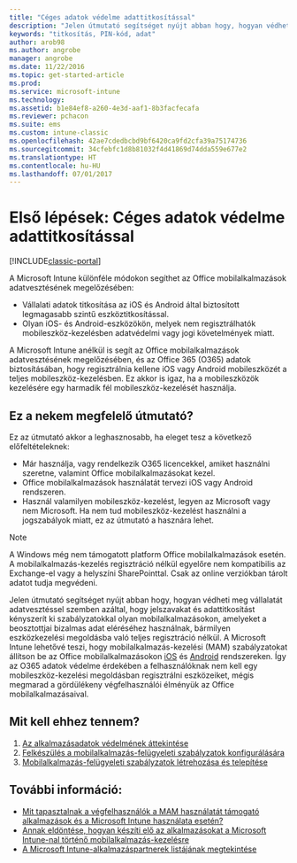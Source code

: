 ```yaml
---
title: "Céges adatok védelme adattitkosítással"
description: "Jelen útmutató segítséget nyújt abban hogy, hogyan védheti meg vállalatát adatvesztéssel szemben azáltal, hogy jelszót és adattitkosítást kényszerít ki egy szabályzattal a mobilalkalmazásokon."
keywords: "titkosítás, PIN-kód, adat"
author: arob98
ms.author: angrobe
manager: angrobe
ms.date: 11/22/2016
ms.topic: get-started-article
ms.prod: 
ms.service: microsoft-intune
ms.technology: 
ms.assetid: b1e84ef8-a260-4e3d-aaf1-8b3facfecafa
ms.reviewer: pchacon
ms.suite: ems
ms.custom: intune-classic
ms.openlocfilehash: 42ae7cdedbcbd9bf6420ca9fd2cfa39a75174736
ms.sourcegitcommit: 34cfebfc1d8b81032f4d41869d74dda559e677e2
ms.translationtype: HT
ms.contentlocale: hu-HU
ms.lasthandoff: 07/01/2017
---
```

# <a name="quick-start-guide-protect-company-data-with-data-encryption"></a>Első lépések: Céges adatok védelme adattitkosítással

[!INCLUDE[classic-portal](../includes/classic-portal.md)]

A Microsoft Intune különféle módokon segíthet az Office mobilalkalmazások adatvesztésének megelőzésében:
- Vállalati adatok titkosítása az iOS és Android által biztosított legmagasabb szintű eszköztitkosítással.
- Olyan iOS- és Android-eszközökön, melyek nem regisztrálhatók mobileszköz-kezelésben adatvédelmi vagy jogi követelmények miatt.

A Microsoft Intune anélkül is segít az Office mobilalkalmazások adatvesztésének megelőzésében, és az Office 365 (O365) adatok biztosításában, hogy regisztrálnia kellene iOS vagy Android mobileszközét a teljes mobileszköz-kezelésben. Ez akkor is igaz, ha a mobileszközök kezelésére egy harmadik fél mobileszköz-kezelését használja.

## <a name="is-this-quick-start-guide-right-for-me"></a>Ez a nekem megfelelő útmutató?
Ez az útmutató akkor a leghasznosabb, ha eleget tesz a következő előfeltételeknek:
- Már használja, vagy rendelkezik O365 licencekkel, amiket használni szeretne, valamint Office mobilalkalmazásokat kezel.
- Office mobilalkalmazások használatát tervezi iOS vagy Android rendszeren.
- Használ valamilyen mobileszköz-kezelést, legyen az Microsoft vagy nem Microsoft. Ha nem tud mobileszköz-kezelést használni a jogszabályok miatt, ez az útmutató a hasznára lehet.

> [!NOTE]
> A Windows még nem támogatott platform Office mobilalkalmazások esetén. A mobilalkalmazás-kezelés regisztráció nélkül egyelőre nem kompatibilis az Exchange-el vagy a helyszíni SharePointtal. Csak az online verziókban tárolt adatot tudja megvédeni.

Jelen útmutató segítséget nyújt abban hogy, hogyan védheti meg vállalatát adatvesztéssel szemben azáltal, hogy jelszavakat és adattitkosítást kényszerít ki szabályzatokkal olyan mobilalkalmazásokon, amelyeket a beosztottjai bizalmas adat eléréséhez használnak, bármilyen eszközkezelési megoldásba való teljes regisztráció nélkül. A Microsoft Intune lehetővé teszi, hogy mobilalkalmazás-kezelési (MAM) szabályzatokat állítson be az Office mobilalkalmazásokon [iOS](https://products.office.com/mobile/office-mobile-apps-for-ios) és [Android](https://products.office.com/mobile/office-mobile-apps-for-android) rendszereken. Így az O365 adatok védelme érdekében a felhasználóknak nem kell egy mobileszköz-kezelési megoldásban regisztrálni eszközeiket, mégis megmarad a gördülékeny végfelhasználói élményük az Office mobilalkalmazásaival.

## <a name="how-do-i-do-it"></a>Mit kell ehhez tennem?
1.  [Az alkalmazásadatok védelmének áttekintése](/intune-classic/deploy-use/protect-app-data-using-mobile-app-management-policies-with-microsoft-intune)
2.  [Felkészülés a mobilalkalmazás-felügyeleti szabályzatok konfigurálására](/intune-classic/deploy-use/get-ready-to-configure-mobile-app-management-policies-with-microsoft-intune)
3.  [Mobilalkalmazás-felügyeleti szabályzatok létrehozása és telepítése](/intune-classic/deploy-use/create-and-deploy-mobile-app-management-policies-with-microsoft-intune)

## <a name="additional-information"></a>További információ:
- [Mit tapasztalnak a végfelhasználók a MAM használatát támogató alkalmazások és a Microsoft Intune használata esetén?](/intune-classic/eploy-use/end-user-experience-for-mam-enabled-apps-with-microsoft-intune)
- [Annak eldöntése, hogyan készíti elő az alkalmazásokat a Microsoft Intune-nal történő mobilalkalmazás-kezelésre](/intune/apps-prepare-mobile-application-management)
- [A Microsoft Intune-alkalmazáspartnerek listájának megtekintése](https://www.microsoft.com/cloud-platform/microsoft-intune-partners)
